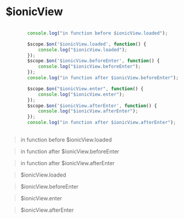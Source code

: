 # $ionicView


```js

        console.log("in function before $ionicView.loaded");

        $scope.$on('$ionicView.loaded', function() {
            console.log("$ionicView.loaded");
        });
        $scope.$on('$ionicView.beforeEnter', function() {
            console.log("$ionicView.beforeEnter");
        });
        console.log("in function after $ionicView.beforeEnter");

        $scope.$on("$ionicView.enter", function() {
            console.log("$ionicView.enter");
        });
        $scope.$on('$ionicView.afterEnter', function() {
            console.log("$ionicView.afterEnter");
        });
        console.log("in function after $ionicView.afterEnter");
        
```


> in function before $ionicView.loaded

> in function after $ionicView.beforeEnter

> in function after $ionicView.afterEnter

> $ionicView.loaded

> $ionicView.beforeEnter

> $ionicView.enter

> $ionicView.afterEnter

